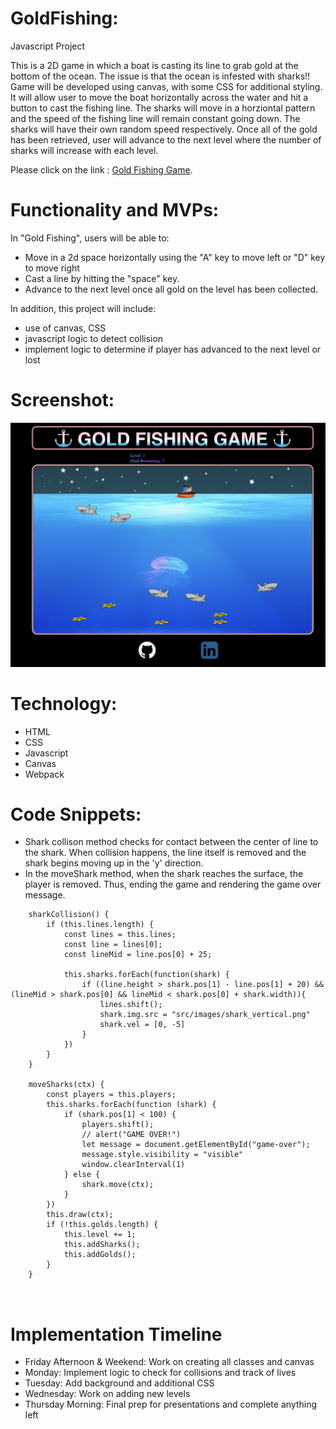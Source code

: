# GoldFishing:
Javascript Project

This is a 2D game in which a boat is casting its line to grab gold at the bottom of the ocean. The issue is that the ocean is infested with sharks!! 
Game will be developed using canvas, with some CSS for additional styling. It will allow user to move the boat horizontally across the water and hit a button to cast the fishing line. The sharks will move in a horziontal pattern and the speed of the fishing line will remain constant going down. The sharks will have their own random speed respectively. Once all of the gold has been retrieved, user will advance to the next level where the number of sharks will increase with each level. 

Please click on the link : [Gold Fishing Game](https://tasangpo.github.io/GoldFishingGame/).

# Functionality and MVPs:
In "Gold Fishing", users will be able to:

- Move in a 2d space horizontally using the "A" key to move left or "D" key to move right
- Cast a line by hitting the "space" key.
- Advance to the next level once all gold on the level has been collected.

In addition, this project will include:

- use of canvas, CSS
- javascript logic to detect collision
- implement logic to determine if player has advanced to the next level or lost

# Screenshot:

![alt text](https://github.com/tasangpo/GoldFishingGame/blob/main/game_screenshot.png)

# Technology:
- HTML
- CSS
- Javascript
- Canvas
- Webpack

# Code Snippets:
- Shark collison method checks for contact between the center of line to the shark. When collision happens, the line itself is removed and the shark begins moving up in the 'y' direction. 
- In the moveShark method, when the shark reaches the surface, the player is removed. Thus, ending the game and rendering the game over message.
``` JS
    sharkCollision() {
        if (this.lines.length) {
            const lines = this.lines;
            const line = lines[0];
            const lineMid = line.pos[0] + 25;

            this.sharks.forEach(function(shark) {
                if ((line.height > shark.pos[1] - line.pos[1] + 20) && (lineMid > shark.pos[0] && lineMid < shark.pos[0] + shark.width)){
                    lines.shift();
                    shark.img.src = "src/images/shark_vertical.png"
                    shark.vel = [0, -5]
                }
            })
        }  
    }

    moveSharks(ctx) {
        const players = this.players;
        this.sharks.forEach(function (shark) {
            if (shark.pos[1] < 100) {
                players.shift();
                // alert("GAME OVER!")
                let message = document.getElementById("game-over");
                message.style.visibility = "visible"
                window.clearInterval(1)
            } else {
                shark.move(ctx);
            }        
        })
        this.draw(ctx);
        if (!this.golds.length) {
            this.level += 1;
            this.addSharks();
            this.addGolds();
        }
    }



```

# Implementation Timeline
- Friday Afternoon & Weekend: Work on creating all classes and canvas
- Monday: Implement logic to check for collisions and track of lives
- Tuesday: Add background and additional CSS
- Wednesday: Work on adding new levels
- Thursday Morning: Final prep for presentations and complete anything left 
